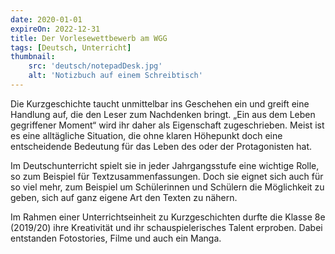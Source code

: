 ```yaml
---
date: 2020-01-01
expireOn: 2022-12-31
title: Der Vorlesewettbewerb am WGG
tags: [Deutsch, Unterricht]
thumbnail: 
    src: 'deutsch/notepadDesk.jpg'
    alt: 'Notizbuch auf einem Schreibtisch'
---
```


Die Kurzgeschichte taucht unmittelbar ins Geschehen ein und greift eine Handlung auf, die den Leser zum Nachdenken bringt. „Ein aus dem Leben gegriffener Moment“ wird ihr daher als Eigenschaft zugeschrieben. Meist ist es eine alltägliche Situation, die ohne klaren Höhepunkt doch eine entscheidende Bedeutung für das Leben des oder der Protagonisten hat.

Im Deutschunterricht spielt sie in jeder Jahrgangsstufe eine wichtige Rolle, so zum Beispiel für Textzusammenfassungen. Doch sie eignet sich auch für so viel mehr, zum Beispiel um Schülerinnen und Schülern die Möglichkeit zu geben, sich auf ganz eigene Art den Texten zu nähern.

Im Rahmen einer Unterrichtseinheit zu Kurzgeschichten durfte die Klasse 8e (2019/20) ihre Kreativität und ihr schauspielerisches Talent erproben. Dabei entstanden Fotostories, Filme und auch ein Manga.